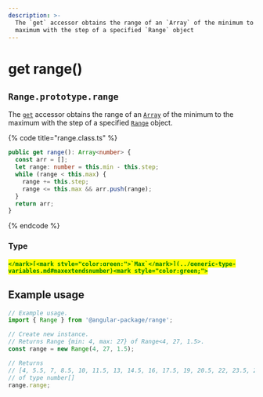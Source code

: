 ```yaml
---
description: >-
  The `get` accessor obtains the range of an `Array` of the minimum to the
  maximum with the step of a specified `Range` object
---
```


# get range()

## `Range.prototype.range`

The [`get`](https://developer.mozilla.org/en-US/docs/Web/JavaScript/Reference/Functions/get) accessor obtains the range of an [`Array`](https://developer.mozilla.org/en-US/docs/Web/JavaScript/Reference/Global\_Objects/Array) of the minimum to the maximum with the step of a specified [`Range`](broken-reference) object.

{% code title="range.class.ts" %}
```typescript
public get range(): Array<number> {
  const arr = [];
  let range: number = this.min - this.step;
  while (range < this.max) {
    range += this.step;
    range <= this.max && arr.push(range);
  }
  return arr;
}
```
{% endcode %}

### Type

#### <mark style="color:green;">``</mark>[<mark style="color:green;">`Max`</mark>](../generic-type-variables.md#maxextendsnumber)<mark style="color:green;">``</mark>

## Example usage

```typescript
// Example usage.
import { Range } from '@angular-package/range';

// Create new instance.
// Returns Range {min: 4, max: 27} of Range<4, 27, 1.5>.
const range = new Range(4, 27, 1.5);

// Returns
// [4, 5.5, 7, 8.5, 10, 11.5, 13, 14.5, 16, 17.5, 19, 20.5, 22, 23.5, 25, 26.5]
// of type number[]
range.range;
```
